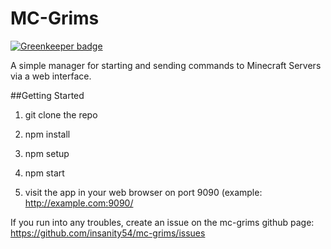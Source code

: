 MC-Grims
============================

[![Greenkeeper badge](https://badges.greenkeeper.io/insanity54/mc-grims.svg)](https://greenkeeper.io/)

A simple manager for starting and sending commands to Minecraft Servers via a web interface.

##Getting Started
1) git clone the repo

2) npm install

3) npm setup

4) npm start

5) visit the app in your web browser on port 9090 (example: http://example.com:9090/

If you run into any troubles, create an issue on the mc-grims github page: https://github.com/insanity54/mc-grims/issues
